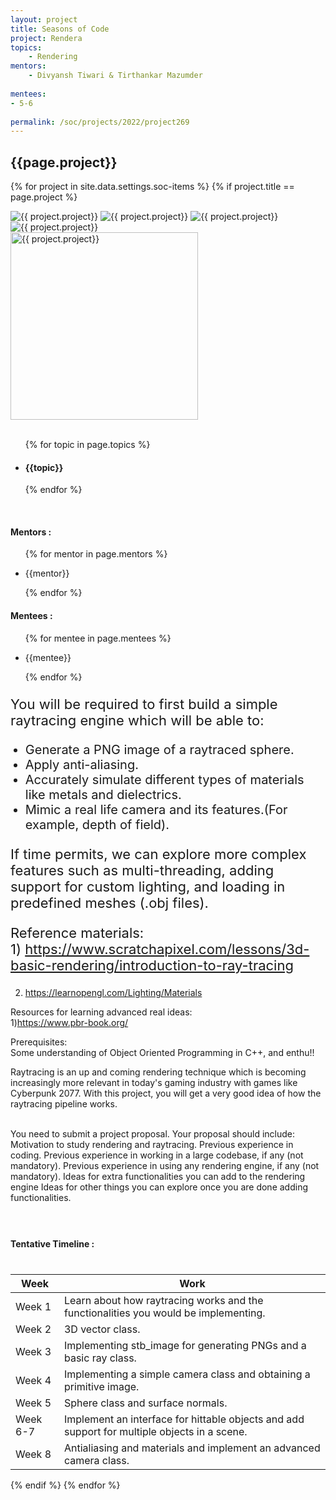 ```yaml
---
layout: project
title: Seasons of Code
project: Rendera
topics:
    - Rendering 
mentors:
    - Divyansh Tiwari & Tirthankar Mazumder
    
mentees:
- 5-6
    
permalink: /soc/projects/2022/project269
---
```


<h2 class="display1 m-3 p-3 text-center project-title">{{page.project}}</h2>

{% for project in site.data.settings.soc-items %}
{% if project.title == page.project %}

<div class ="img-soc d-block"> 
    <img src="{{ site.baseurl }}/{{ project.image }}" alt="{{ project.project}}" class="image-1">
    <img src="{{ site.baseurl }}/{{ project.image }}" alt="{{ project.project}}" class="image-2">
    <img src="{{ site.baseurl }}/{{ project.image }}" alt="{{ project.project}}" class="image-3">
    <img src="{{ site.baseurl }}/{{ project.image }}" alt="{{ project.project}}" class="image-4">
</div>
<div class = "mobile-img-soc">
  <img src="{{ site.baseurl }}/{{ project.image }}"  width = "300" height="300" alt="{{ project.project}}" class="border rounded">
  </div>
<div >
    <br>
    <ul>
        {% for topic in page.topics %}
        <li><h4 class="text-primary text-center topics">{{topic}}</h4></li>
        {% endfor %}
    </ul>
    <br>
    <h4 class="display3  ">Mentors :</h4> 
    <ul>
        {% for mentor in page.mentors %}
        <li><p class="lead">{{mentor}}</p></li>
        {% endfor %}
    </ul>
    <h4 class="display3  ">Mentees :</h4> 
    <ul>
        {% for mentee in page.mentees %}
        <li><p class="lead">{{mentee}}</p></li>
        {% endfor %}
    </ul>
</div>
<div >
    <p class="display3 project-desc" style = "font-size:22px;" >
You will be required to first build a simple raytracing engine which will be able to:</p>
<ul style = "list-style-type: disc">
<li class="display3 mb-2" style = "font-size:20px;">Generate a PNG image of a raytraced sphere.</li>
<li class="display3 mb-2" style = "font-size:20px;">Apply anti-aliasing.</li>
<li class="display3 mb-2 w-50" style = "font-size:20px;"> Accurately simulate different types of materials like metals and dielectrics.</li>
<li class="display3 mb-2" style = "font-size:20px;"> Mimic a real life camera and its features.(For example, depth of field).</li>
</ul>
 <p class="display3 project-desc" style = "font-size:22px;" >
If time permits, we can explore more complex features such as multi-threading, adding support for custom lighting, and loading in predefined meshes (.obj files). 
</p>
<p class="display3" style = "font-size:22px;" >
Reference materials:<br>
1) <a href="https://www.scratchapixel.com/lessons/3d-basic-rendering/introduction-to-ray-tracing">https://www.scratchapixel.com/lessons/3d-basic-rendering/introduction-to-ray-tracing</a><br>

2) <a href="https://learnopengl.com/Lighting/Materials">https://learnopengl.com/Lighting/Materials</a><br>

Resources for learning advanced real ideas:<br>
1)<a href="https://www.pbr-book.org/">https://www.pbr-book.org/</a>
<br>

Prerequisites:<br>
Some understanding of Object Oriented Programming in C++, and enthu!!<br>

Raytracing is an up and coming rendering technique which is becoming increasingly more relevant in today's gaming industry with games like Cyberpunk 2077. With this project, you will get a very good idea of how the raytracing pipeline works. <br><br>

You need to submit a project proposal. Your proposal should include: Motivation to study rendering and raytracing. Previous experience in coding. Previous experience in working in a large codebase, if any (not mandatory). Previous experience in using any rendering engine, if any (not mandatory). Ideas for extra functionalities you can add to the rendering engine Ideas for other things you can explore once you are done adding functionalities.<br>
        <br>
    </p>
</div>
<div class = "d-flex flex-wrap">
<div>
    <h4 class="display3" style="margin:40px 0px 40px 0px;">Tentative Timeline :</h4>
    <table class="table table-striped w-100">
    <thead>
        <tr>
        <th>Week</th>
        <th>Work</th>
        </tr>
    </thead>
    <tbody>
    <tr>
      <td  >Week 1</td>
      <td>Learn about how raytracing works and the functionalities you would be implementing.</td>
    </tr>
    <tr>
      <td>Week 2</td>
      <td>3D vector class. </td>
    </tr>
    <tr>
      <td>Week 3</td>
      <td>Implementing stb_image for generating PNGs and a basic ray class.</td>
    </tr>
    <tr>
      <td>Week 4</td>
      <td>Implementing a simple camera class and obtaining a primitive image.</td>
    </tr>
    <tr>
      <td>Week 5</td>
      <td>Sphere class and surface normals.</td>
    </tr>
     <tr>
      <td>Week 6-7</td>
      <td>Implement an interface for hittable objects and add support for multiple objects in a scene.</td>
    </tr>
     <tr>
      <td>Week 8</td>
      <td>Antialiasing and materials and implement an advanced camera class.</td>
    </tr>
    </tbody>
    </table>
</div>
</div>
{% endif %}
{% endfor %}
